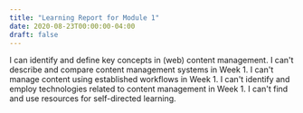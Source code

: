 ```yaml
---
title: "Learning Report for Module 1"
date: 2020-08-23T00:00:00-04:00
draft: false
---
```

I can identify and define key concepts in (web) content management.
I can't describe and compare content management systems in Week 1.
I can't manage content using established workflows in Week 1.
I can't identify and employ technologies related to content management in Week 1.
I can't find and use resources for self-directed learning.
